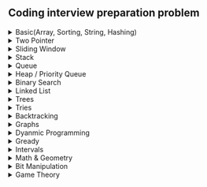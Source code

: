 ## Coding interview preparation problem

<details>
<summary>Basic(Array, Sorting, String, Hashing)</summary>

Serial | Problem No .     | Problem And solution | Category | Platform
---    | ---------        |  ------- | ---- | --- |
1 | 916  | Problem: [Word Subsets](https://leetcode.com/problems/word-subsets/) <br/>Solution: [Solution Link](../../Online-judge/leetcode/word-subsets.cpp)   | String, HashMap  | Leetcode 
2 | 30           | Problem: [Substring with Concatenation of All Words](https://leetcode.com/problems/substring-with-concatenation-of-all-words/) <br/>Solution: [Solution Link](../../Online-judge/leetcode/substring-with-concatenation-of-all-words.cpp)        | Array, Hash table , String| Leetcode
3 | 387           | Problem: [First Unique Character in a String](https://leetcode.com/problems/first-unique-character-in-a-string/) <br/>Solution: [Solution Link](../../Online-judge/leetcode/first-unique-character-in-a-string.cpp)                          | Array, HashMap| Leetcode
4 | 3           | Problem: [Longest Substring Without Repeating Characters](https://leetcode.com/problems/longest-substring-without-repeating-characters/) <br/>Solution: [Solution Link](../../Online-judge/leetcode/longest-substring-without-repeating-characters.cpp)  | Hash Map| Leetcode
5 | 2268           | Problem: [Minimum Number of Keypresses](https://leetcode.com/problems/minimum-number-of-keypresses/) <br/>Solution: [Solution Link](../../Online-judge/leetcode/minimum-number-of-keypresses.cpp)                                                                                                                 | HashMap, String | Leetcode
6 | 1525           | Problem: [Number of Good Ways to Split a String](https://leetcode.com/problems/number-of-good-ways-to-split-a-string/) <br/>Solution: [Solution Link](../../Online-judge/leetcode/number-of-good-ways-to-split-a-string.cpp)                       | String, DP, BitManipulation | Leetcode
7 | 2131           | Problem: [Longest Palindrome by Concatenating Two Letter Words](https://leetcode.com/problems/longest-palindrome-by-concatenating-two-letter-words/) <br/>Solution: [Solution Link](../../Online-judge/leetcode/longest-palindrome-by-concatenating-two-letter-words.cpp)                                                                                                                 | String, Hash map, Counting | Leetcode
8 | 1706           | Problem: [Where Will the Ball Fall](https://leetcode.com/problems/where-will-the-ball-fall/) <br/>Solution: [Solution Link](../../Online-judge/leetcode/where-will-the-ball-fall.cpp)                                                                                                                 | DP, DFS, Array, Matrix | Leetcode
9 | 345           | Problem: [Reverse Vowels of a String](https://leetcode.com/problems/reverse-vowels-of-a-string/description/) <br/>Solution: [Solution Link](../../Online-judge/leetcode/reverse-vowels-of-a-string.cpp)                                                                                                                 | String | Leetcode
10 | 344           | Problem: [Reverse String](https://leetcode.com/problems/reverse-string/description/) <br/>Solution: [Solution Link](../../Online-judge/leetcode/reverse-string.cpp)                                                                                                                 | String | Leetcode
11 | 1165           | Problem: [Single-Row Keyboard](https://leetcode.com/problems/single-row-keyboard/description/) <br/>Solution: [Solution Link](../../Online-judge/leetcode/single-row-keyboard.cpp)                                                                                                                 | Hashmap, array, string | Leetcode
12 | 1704           | Problem: [Determine if String Halves Are Alike](https://leetcode.com/problems/determine-if-string-halves-are-alike/description/) <br/>Solution: [Solution Link](../../Online-judge/leetcode/determine-if-string-halves-are-alike.cpp)                                                   | Array, String | Leetcode
13 | 1657           | Problem: [Determine if Two Strings Are Close](https://leetcode.com/problems/determine-if-two-strings-are-close/description/) <br/>Solution: [Solution Link](../../Online-judge/leetcode/determine-if-two-strings-are-close.cpp)                                          | Array, String, Hashmap | Leetcode
14 | 2256           | Problem: [Minimum Average Difference](https://leetcode.com/problems/minimum-average-difference/description/) <br/>Solution: [Solution Link](../../Online-judge/leetcode/minimum-average-difference.cpp)             | Array, surrfix, prefix array | Leetcode
15 | 873           | Problem: [Length of Longest Fibonacci Subsequence](https://leetcode.com/problems/length-of-longest-fibonacci-subsequence/description/) <br/>Solution: [Solution Link](../../Online-judge/leetcode/length-of-longest-fibonacci-subsequence.cpp)                               | Array, HashTable, DP | Leetcode
16 | 2279           | Problem: [Maximum Bags With Full Capacity of Rocks](https://leetcode.com/problems/maximum-bags-with-full-capacity-of-rocks/description/) <br/>Solution: [Solution Link](../../Online-judge/leetcode/maximum-bags-with-full-capacity-of-rocks.cpp)                   | Sort, Array | Leetcode  
17 | 290           | Problem: [Word Pattern](https://leetcode.com/problems/word-pattern/description/) <br/>Solution: [Solution Link](../../Online-judge/leetcode/word-pattern.py)                                                   | Hshmap | Leetcode  
18 | 520           | Problem: [Detect Capital](https://leetcode.com/problems/detect-capital/description/) <br/>Solution: [Solution Link](../../Online-judge/leetcode/detect-capital.cpp)                                               | string | Leetcode  
19 | 944           | Problem: [Delete Columns to Make Sorted](https://leetcode.com/problems/delete-columns-to-make-sorted/description/) <br/>Solution: [Solution Link](../../Online-judge/leetcode/delete-columns-to-make-sorted.cpp)                               | array, string | Leetcode
20 | 2244           | Problem: [Minimum Rounds to Complete All Tasks](https://leetcode.com/problems/minimum-rounds-to-complete-all-tasks/description/) <br/>Solution: [Solution Link](../../Online-judge/leetcode/minimum-rounds-to-complete-all-task.cpp)            | Hashmap | Leetcode 
21 | 1           | Problem: [Two Sum](https://leetcode.com/problems/two-sum/description/) <br/>Solution: [C++](../../Online-judge/leetcode/two-sum.cpp)                                                                                                                | Hash map |  Leetcode
22 | 67           | Problem: [Add Binary](https://leetcode.com/problems/add-binary/description/) <br/>Solution: [Python](../../Online-judge/leetcode/add-binary.py)                                                       | String, Binary to Decimal convert | Leetcode
23 | 43           | Problem: [Multiply Strings](https://leetcode.com/problems/multiply-strings/description/) <br/>Solution: [Python](../../Online-judge/leetcode/multiply-strings.py)                                                                                             | String, string to int convert | Leetcode
24 | 912           | Problem: [Sort an Array](https://leetcode.com/problems/sort-an-array/description/) <br/>Solution: [c++](../../Online-judge/leetcode/sort-an-array.cpp), [python](../../Online-judge/leetcode/sort-an-array.py)                                                                                                                  | Merge Sort | 
25 | 443           | Problem: [String Compression](https://leetcode.com/problems/string-compression/description/) <br/>Solution: [python](../../Online-judge/leetcode/string-compression.py)                                                                                                                  | Group by | Leetcode
26 | 28           | Problem: [Find the Index of the First Occurrence in a String](https://leetcode.com/problems/find-the-index-of-the-first-occurrence-in-a-string/description/) <br/>Solution: [c++](../../Online-judge/leetcode/find-the-index-of-the-first-occurrence-in-a-string.cpp), [python](../../Online-judge/leetcode/find-the-index-of-the-first-occurrence-in-a-string.py)                                                                                                                   | String | Leetcode 
27 | 2348           | Problem: [Number of Zero-Filled Subarrays](https://leetcode.com/problems/number-of-zero-filled-subarrays/description/) <br/>Solution: [c++](../../Online-judge/leetcode/number-of-zero-filled-subarrays.cpp)                                       | Array, Math | Leetcode 
28 | 605           | Problem: [Can Place Flowers](https://leetcode.com/problems/can-place-flowers/description/) <br/>Solution: [c++](../../Online-judge/leetcode/can-place-flowers.cpp)                                                                                                                  | Array | Leetcode
29 | 605           | Problem: [Successful Pairs of Spells and Potions](https://leetcode.com/problems/successful-pairs-of-spells-and-potions/description/) <br/>Solution: [c++](../../Online-judge/leetcode/successful-pairs-of-spells-and-potions.cpp), [python](../../Online-judge/leetcode/successful-pairs-of-spells-and-potions.py)                                                                                                                  | Array | Leetcode

</details>


</details>


<details>
<summary>Two Pointer</summary>

Serial | Problem No .     | Problem And solution | Category | Platform
---    | ---------        |  ------- | ---- | --- |
1 | 11           | Problem: [Container With Most Water](https://leetcode.com/problems/container-with-most-water/description/) <br/>Solution: [c++](../../Online-judge/leetcode/container-with-most-water.cpp)                                                                              | Two pointer | Leetcode 



</details>


<details>
<summary>Sliding Window</summary>

Serial | Problem No .     | Problem And solution | Category | Platform
---    | ---------        |  ------- | ---- | --- |
1 | 438           | Problem: [Find All Anagrams in a String](https://leetcode.com/problems/find-all-anagrams-in-a-string/description/) <br/>Solution: [C++](../../Online-judge/leetcode/find-all-anagrams-in-a-string.cpp)                                                     | string, Hashmap, Slidewindow | Leetcode
2 | 567           | Problem: [Permutation in String](https://leetcode.com/problems/permutation-in-string/description/) <br/>Solution: [C++](../../Online-judge/leetcode/permutation-in-string.cpp)                                                 | String, Hashmap, Slidewindow | Leetcode
3 | 904           | Problem: [Fruit Into Baskets](https://leetcode.com/problems/fruit-into-baskets/description/) <br/>Solution: [C++](../../Online-judge/leetcode/fruit-into-baskets.cpp), [Python](../../Online-judge/leetcode/fruit-into-baskets.py)                             | Slide Window, Hashmap | Leetcode



</details>


<details>
<summary>Stack</summary>

Serial | Problem No .     | Problem And solution | Category | Platform
---    | ---------        |  ------- | ---- | --- |
1| 155           | Problem: [Min Stack](https://leetcode.com/problems/min-stack/) <br/>Solution: [Solution Link](../../Online-judge/leetcode/min-stack.cpp)     | Stack, Design| Leetcode
2 | 1544           | Problem: [Make The String Great](https://leetcode.com/problems/make-the-string-great/description/) <br/>Solution: [Solution Link](../../Online-judge/leetcode/make-the-string-great.cpp)                                                                                                                 | String, Stack | Leetcode
3 | 1047           | Problem: [Remove All Adjacent Duplicates In String](https://leetcode.com/problems/remove-all-adjacent-duplicates-in-string/description/) <br/>Solution: [Solution Link](../../Online-judge/leetcode/remove-all-adjacent-duplicates-in-string.cpp)                                            | String, Stack | LeetCode
4 | 901           | Problem: [Online Stock Span](https://leetcode.com/problems/online-stock-span/description/) <br/>Solution: [Solution Link](../../Online-judge/leetcode/online-stock-span.cpp)                                                                                                                 | Stack | Leetcode
5 | 150           | Problem: [Evaluate Reverse Polish Notation](https://leetcode.com/problems/evaluate-reverse-polish-notation/description/) <br/>Solution: [Solution Link](../../Online-judge/leetcode/evaluate-reverse-polish-notation.cpp)                                  | Stack |          Leetcode
6 | 739           | Problem: [Daily Temperatures](https://leetcode.com/problems/daily-temperatures/description/) <br/>Solution: [Solution Link](../../Online-judge/leetcode/daily-temperatures.cpp)                                                                      | Stack | Leetcode     
7 | 2390           | Problem: [Removing Stars From a String](https://leetcode.com/problems/removing-stars-from-a-string/description/) <br/>Solution: [Solution Link](../../Online-judge/leetcode/removing-stars-from-a-string.cpp)                          | String, Stack |     Leetcode            

</details>


<details>
<summary>Queue</summary>

Serial | Problem No .     | Problem And solution | Category | Platform
---    | ---------        |  ------- | ---- | --- |
1 | 232           | Problem: [Implement Queue using Stacks](https://leetcode.com/problems/implement-queue-using-stacks/description/) <br/>Solution: [Solution Link](../../Online-judge/leetcode/implement-queue-using-stacks.cpp)                             | Queue, Stack | Leetcode           


</details>


<details>
<summary>Heap / Priority Queue</summary>

Serial | Problem No .     | Problem And solution | Category | Platform
---    | ---------        |  ------- | ---- | --- |
1 | 451           | Problem: [Sort Characters By Frequency](https://leetcode.com/problems/sort-characters-by-frequency/description/) <br/>Solution: [Solution Link](../../Online-judge/leetcode/sort-characters-by-frequency.cpp)              | Array, String, Hashmap, Priority queue, Bucket sort | Leetcode
2 | 451           | Problem: [Sort Characters By Frequency](https://leetcode.com/problems/sort-characters-by-frequency/description/) <br/>Solution: [Solution Link](../../Online-judge/leetcode/sort-characters-by-frequency.cpp)               | Array, String, Hashmap, Priority queue, Bucket sort | Leetcode
3 | 1167           | Problem: [Minimum Cost to Connect Sticks](https://leetcode.com/problems/minimum-cost-to-connect-sticks/description/) <br/>Solution: [Solution Link](../../Online-judge/leetcode/minimum-cost-to-connect-sticks.cpp)                                        | Heap, Priority Queue | Leetcode
4 | 1962           | Problem: [Remove Stones to Minimize the Total](https://leetcode.com/problems/remove-stones-to-minimize-the-total/description/) <br/>Solution: [Solution Link](../../Online-judge/leetcode/remove-stones-to-minimize-the-total.cpp)                             | Max heap, Array | Leetcode
5 | 1834           | Problem: [Single-Threaded CPU](https://leetcode.com/problems/single-threaded-cpu/description/) <br/>Solution: [Solution Link](../../Online-judge/leetcode/single-threaded-cpu.cpp)                                 | Min heap, Array, Sorting, SJF, os task scheduling |    Leetcode
6 | 703           | Problem: [Kth Largest Element in a Stream](https://leetcode.com/problems/kth-largest-element-in-a-stream/description/) <br/>Solution: [c++](../../Online-judge/leetcode/kth-largest-element-in-a-stream.cpp)               | Max Heap, Data Stream | 


</details>


<details>
<summary>Binary Search</summary>

Serial | Problem No .     | Problem And solution | Category | Platform
---    | ---------        |  ------- | ---- | --- |
1| 2389           | Problem: [Longest Subsequence With Limited Sum](https://leetcode.com/problems/longest-subsequence-with-limited-sum/description/) <br/>Solution: [Solution Link](../../Online-judge/leetcode/longest-subsequence-with-limited-sum.cpp)                      | Prefix, Binary search, Sort| Leetcode
2 | 167           | Problem: [Two Sum II - Input Array Is Sorted](https://leetcode.com/problems/two-sum-ii-input-array-is-sorted/description/) <br/>Solution: [C++](../../Online-judge/leetcode/two-sum-ii-input-array-is-sorted.cpp)          | Binary search, array, two pointer |  Leetcode
3 | 15           | Problem: [3Sum](https://leetcode.com/problems/3sum/description/) <br/>Solution: [C++](../../Online-judge/leetcode/3sum.cpp)   | Binary search, array, two pointer |  Leetcode
4 | 35           | Problem: [Search Insert Position](https://leetcode.com/problems/search-insert-position/description/) <br/>Solution: [c++](search-insert-position.cpp), [Python](../../Online-judge/leetcode/search-insert-position.py)                                                         | Binary search | Leetcode 
5 | 704           | Problem: [Binary Search](https://leetcode.com/problems/binary-search/description/) <br/>Solution: [c++](../../Online-judge/leetcode/binary-search.cpp)                                                                                                               | binary search | Leetcode
6 | 74           | Problem: [Search a 2D Matrix](https://leetcode.com/problems/search-a-2d-matrix/description/) <br/>Solution: [c++](../../Online-judge/leetcode/search-a-2d-matrix.cpp)                                                                                                               | 2D binary search | Leetcode
7 | 153           | Problem: [Find Minimum in Rotated Sorted Array](https://leetcode.com/problems/find-minimum-in-rotated-sorted-array/description/) <br/>Solution: [c++](../../Online-judge/leetcode/find-minimum-in-rotated-sorted-array.cpp)                                     | binary search | Leetcode

8 | 1539           | Problem: [Kth Missing Positive Number](https://leetcode.com/problems/kth-missing-positive-number/description/) <br/>Solution: [c++](../../Online-judge/leetcode/kth-missing-positive-number.cpp)                                                                      | Binary search | Leetcode 

</details>


<details>
<summary>Linked List</summary>

Serial | Problem No .     | Problem And solution | Category | Platform
---    | ---------        |  ------- | ---- | --- |
1 | 21           | Problem: [Merge Two Sorted Lists](https://leetcode.com/problems/merge-two-sorted-lists/) <br/>Solution: [Solution Link](../../Online-judge/leetcode/merge-two-sorted-lists.cpp)        | Linked List, Recursion| Leetcode
2 | 141           | Problem: [Linked List Cycle](https://leetcode.com/problems/linked-list-cycle/) <br/>Solution: [Solution Link](../../Online-judge/leetcode/linked-list-cycle.cpp)                                                                                                                 | Linked List| Leetcode
3 | 206           | Problem: [Reverse Linked List](https://leetcode.com/problems/reverse-linked-list/) <br/>Solution: [Solution Link](../../Online-judge/leetcode/reverse-linked-list.cpp)                                                                                                                 | Linked List| Leetcode
4 | 237           | Problem: [Delete Node in a Linked List](https://leetcode.com/problems/delete-node-in-a-linked-list/) <br/>Solution: [Solution Link](../../Online-judge/leetcode/delete-node-in-a-linked-list.cpp)             | Linked List| Leetcode
5 | 160           | Problem: [Intersection of Two Linked Lists](https://leetcode.com/problems/intersection-of-two-linked-lists/) <br/>Solution: [Solution Link](intersection-of-two-linked-lists.cpp)                     | Linked List| Leetcode
6 | 146           | Problem: [LRU Cache](https://leetcode.com/problems/lru-cache/description/) <br/>Solution: [Solution Link](../../Online-judge/leetcode/lru-cache.cpp)                                                                                                                 | LRU, Double Linked List | Leetcode
7 | 899           | Problem: [Orderly Queue](https://leetcode.com/problems/orderly-queue/description/) <br/>Solution: [Solution Link](../../Online-judge/leetcode/orderly-queue.cpp)                                                                                                                 | Bubble sort, String, Math | Leetcode
8 | 1323           | Problem: [Maximum 69 Number](https://leetcode.com/problems/maximum-69-number/description/) <br/>Solution: [Solution Link](maximum-69-number.cpp)                                                                                                                 | String | Leetcode
9 | 876           | Problem: [Middle of the Linked List](https://leetcode.com/problems/middle-of-the-linked-list/description/) <br/>Solution: [Solution Link](../../Online-judge/leetcode/middle-of-the-linked-list.cpp)                                                                                                                 | Linked List | Leetcode
10 | 328           | Problem: [Odd Even Linked List](https://leetcode.com/problems/odd-even-linked-list/description/) <br/>Solution: [Solution Link](../../Online-judge/leetcode/odd-even-linked-list.cpp)                                                                                                                 | Linked List | Leetcode
11 | 234           | Problem: [Palindrome Linked List](https://leetcode.com/problems/palindrome-linked-list/description/) <br/>Solution: [C++](../../Online-judge/leetcode/palindrome-linked-list.cpp)                                                                                                                | LinkedList | Leetcode
12 | 19           | Problem: [Remove Nth Node From End of List](https://leetcode.com/problems/remove-nth-node-from-end-of-list/description/) <br/>Solution: [c++](../../Online-judge/leetcode/remove-nth-node-from-end-of-list.cpp), [Python](../../Online-judge/leetcode/remove-nth-node-from-end-of-list.py)                                                                                                                 | Linked List | Leetcode
13 | 382           | Problem: [Linked List Random Node](https://leetcode.com/problems/linked-list-random-node/description/) <br/>Solution: [c++](../../Online-judge/leetcode/linked-list-random-node.cpp), [python](../../Online-judge/leetcode/linked-list-random-node.py)                                      | Linked List, Array | Leetcode 
14 | 23           | Problem: [Merge k Sorted Lists](https://leetcode.com/problems/merge-k-sorted-lists/description/) <br/>Solution: [c++](../../Online-judge/leetcode/merge-k-sorted-lists.cpp)                                                                                                                  | Linked List | Leetcode


</details>


<details>
<summary>Trees</summary>

Serial | Problem No .     | Problem And solution | Category | Platform
---    | ---------        |  ------- | ---- | --- |
1 | 307           | Problem: [Range Sum Query](https://leetcode.com/problems/range-sum-query-mutable/) <br/>Solution: [Solution Link](../../Online-judge/leetcode/range-sum-query-mutable.cpp)                                                                                                                 | Segment tree                    | Leetcode 
2 | 303           | Problem: [Range Sum Query - Immutable](https://leetcode.com/problems/range-sum-query-immutable/) <br/>Solution: [Solution Link](../../Online-judge/leetcode/range-sum-query-immutable.cpp)                                                                                                                 | Segment tree                        | Leetcode 
3 | 101           | Problem: [Symmetric Tree](https://leetcode.com/problems/symmetric-tree/) <br/>Solution: [Solution Link](../../Online-judge/leetcode/symmetric-tree.cpp)          | Tree    | Leetcode 
4 | 270           | Problem: [Closest Binary Search Tree Value](https://leetcode.com/problems/closest-binary-search-tree-value/) <br/>Solution: [Solution Link](../../Online-judge/leetcode/closest-binary-search-tree-value.cpp)    | Tree, Binary search tree  | Leetcode
5 | 111           | Problem: [Minimum Depth of Binary Tree](https://leetcode.com/problems/minimum-depth-of-binary-tree/) <br/>Solution: [Solution Link](../../Online-judge/leetcode/minimum-depth-of-binary-tree.cpp)                          | Tree, DFS, BFS, Binary tree| Leetcode
6 | 100           | Problem: [Same Tree](https://leetcode.com/problems/same-tree/) <br/>Solution: [Solution Link](../../Online-judge/leetcode/same-tree.cpp)          | Tree, DFS, BFS, Binary tree | Leetcode
7 | 98           | Problem: [validate-binary-search-tree](https://leetcode.com/problems/validate-binary-search-tree/) <br/>Solution: [Solution Link](../../Online-judge/leetcode/validate-binary-search-tree.cpp)                                                                                                                 | Tree, Binary tree, DFS, BFS | Leetcode
8 | 938           | Problem: [Range Sum of BST](https://leetcode.com/problems/range-sum-of-bst/description/) <br/>Solution: [Solution Link](../../Online-judge/leetcode/range-sum-of-bst.cpp)                                                                                                                 | BST, Stack | Leetcode
9 | 872           | Problem: [Leaf-Similar Trees](https://leetcode.com/problems/leaf-similar-trees/description/) <br/>Solution: [Solution Link](../../Online-judge/leetcode/leaf-similar-trees.cpp)                                                                                                                 | BST, DFS, Tree | Leetcode
10 | 107           | Problem: [Binary Tree Level Order Traversal II](https://leetcode.com/problems/binary-tree-level-order-traversal-ii/description/) <br/>Solution: [Solution Link](../../Online-judge/leetcode/binary-tree-level-order-traversal-ii.cpp)                                           | BST, Tree | Leetcode
11 | 1339           | Problem: [Maximum Product of Splitted Binary Tree](https://leetcode.com/problems/maximum-product-of-splitted-binary-tree/description/) <br/>Solution: [Solution Link](../../Online-judge/leetcode/maximum-product-of-splitted-binary-tree.cpp)                  | BST, Tree | Leetcode
12 | 124           | Problem: [Binary Tree Maximum Path Sum](https://leetcode.com/problems/binary-tree-maximum-path-sum/description/) <br/>Solution: [Solution Link](../../Online-judge/leetcode/binary-tree-maximum-path-sum.cpp)                                | BST, Tree | Leetcode
13 | 144           | Problem: [Binary Tree Preorder Traversal](https://leetcode.com/problems/binary-tree-preorder-traversal/) <br/>Solution: [Solution Link](../../Online-judge/leetcode/binary-tree-preorder-traversal.cpp)                           | Tree, Stack, DFS, Binary tree | Leetcode
14 | 1519           | Problem: [Number of Nodes in the Sub-Tree With the Same Label](https://leetcode.com/problems/number-of-nodes-in-the-sub-tree-with-the-same-label/description/) <br/>Solution: [Solution Link](../../Online-judge/leetcode/number-of-nodes-in-the-sub-tree-with-the-same-label.cpp)                                                                                                                 | Tree, DFS |  Leetcode
15 | 104           | Problem: [Maximum Depth of Binary Tree](https://leetcode.com/problems/maximum-depth-of-binary-tree/description/) <br/>Solution: [c++](../../Online-judge/leetcode/maximum-depth-of-binary-tree.cpp)                                                                                       | Binary tree | Leetcode
16 | 783           | Problem: [Minimum Distance Between BST Nodes](https://leetcode.com/problems/minimum-distance-between-bst-nodes/description/) <br/>Solution: [c++](../../Online-judge/leetcode/minimum-distance-between-bst-nodes.cpp), [Python](../../Online-judge/leetcode/minimum-distance-between-bst-nodes.py)                                                                                                               | Binary tree | Leetcode 
17 | 226           | Problem: [Invert Binary Tree](https://leetcode.com/problems/invert-binary-tree/description/) <br/>Solution: [c++](../../Online-judge/leetcode/invert-binary-tree.cpp), [Python](../../Online-judge/leetcode/invert-binary-tree.py)                                 | Tree | Leetcode
18 | 109           | Problem: [Convert Sorted List to Binary Search Tree](https://leetcode.com/problems/convert-sorted-list-to-binary-search-tree/description/) <br/>Solution: [c++](../../Online-judge/leetcode/convert-sorted-list-to-binary-search-tree.cpp), [python](convert-sorted-list-to-binary-search-tree.py)                                                                                                                   | LinkedList, TreeNode |  Leetcode
19 | 129           | Problem: [Sum Root to Leaf Numbers](https://leetcode.com/problems/sum-root-to-leaf-numbers/description/) <br/>Solution: [c++](../../Online-judge/leetcode/sum-root-to-leaf-numbers.cpp)                                                                                                                  | BST | Leetcode
20 | 958           | Problem: [Check Completeness of a Binary Tree](https://leetcode.com/problems/check-completeness-of-a-binary-tree/description/) <br/>Solution: [c++](../../Online-judge/leetcode/check-completeness-of-a-binary-tree.cpp)                                                       | BST | Leetcode
21 | 106           | Problem: [Construct Binary Tree from Inorder and Postorder Traversal](https://leetcode.com/problems/construct-binary-tree-from-inorder-and-postorder-traversal/description/) <br/>Solution: [c++](../../Online-judge/leetcode/construct-binary-tree-from-inorder-and-postorder-traversal.cpp)                                                                                                      | BST | Leetcode 


</details>


<details>
<summary>Tries</summary>

Serial | Problem No .     | Problem And solution | Category | Platform
---    | ---------        |  ------- | ---- |  --- |
1 | 208           | Problem: [Implement Trie (Prefix Tree)](https://leetcode.com/problems/implement-trie-prefix-tree/) <br/>Solution: [Solution Link](../../Online-judge/leetcode/implement-trie-prefix-tree.cpp)                                                               | Hash table, Trie, String, Design | Leetcode

</details>


<details>
<summary>Backtracking</summary>

Serial | Problem No .     | Problem And solution | Category | Platform
---    | ---------        |  ------- | ---- | --- |
1 | 212           | Problem: [Word Search II](https://leetcode.com/problems/word-search-ii/) <br/>Solution: [Solution Link](../../Online-judge/leetcode/word-search-ii.cpp)                                                                                                                 | Array, Backtracking, Matrix, DFS, Trie, Design | Leetcode
2 | 78           | Problem: [Subsets](https://leetcode.com/problems/subsets/) <br/>Solution: [Solution Link](../../Online-judge/leetcode/subsets.cpp)                                                                                                                 | Array, Backtracking| Leetcode
3 | 980           | Problem: [Unique Paths III](https://leetcode.com/problems/unique-paths-iii/) <br/>Solution: [Solution Link](../../Online-judge/leetcode/unique-paths-iii.cpp)                                                                                                                 | Backtracking, DFS| Leetcode
4 | 39           | Problem: [Combination Sum](https://leetcode.com/problems/combination-sum/) <br/>Solution: [Solution Link](../../Online-judge/leetcode/combination-sum.cpp)                                                                                                                 | Backtracking, Array | Leetcode
5 | 491           | Problem: [Non-decreasing Subsequences](https://leetcode.com/problems/non-decreasing-subsequences/description/) <br/>Solution: [C++](../../Online-judge/leetcode/non-decreasing-subsequences.cpp)                                                                                                                | Backtraking | Leetcode 

</details>


<details>
<summary>Graphs</summary>

Serial | Problem No .     | Problem And solution | Category | Platform
---    | ---------        |  ------- | ---- | --- |
1 | 1791           | Problem: [Find Center of Star Graph](https://leetcode.com/problems/find-center-of-star-graph/) <br/>Solution: [Solution Link](../../Online-judge/leetcode/find-center-of-star-graph.cpp)                                                                                                                 | Graph                                      |  
2 | 1971           | Problem: [Find if Path Exists in Graph](https://leetcode.com/problems/find-if-path-exists-in-graph/) <br/>Solution: [Solution Link](../../Online-judge/leetcode/find-if-path-exists-in-graph.cpp)                                                                                                                 | Graph,BFS,DFS,UNION                                      | 
3 | 1334           | Problem: [Find the City With the Smallest Number of Neighbors at a Threshold Distance](https://leetcode.com/problems/find-the-city-with-the-smallest-number-of-neighbors-at-a-threshold-distance/) <br/>Solution: [Solution Link](../../Online-judge/leetcode/find-the-city-with-the-smallest-number-of-neighbors-at-a-threshold-distance.cpp)                                                                                                                 | Graph, Shortest Path , Djikstra| Leetcode
4 | 261           | Problem: [Graph Valid Tree](https://leetcode.com/problems/graph-valid-tree/) <br/>Solution: [Solution Link](../../Online-judge/leetcode/graph-valid-tree.cpp)                                                                                                                 | DFS, BFS, Tree | Leetcode
5 | 323           | Problem: [Number of Connected Components in an Undirected Graph](https://leetcode.com/problems/number-of-connected-components-in-an-undirected-graph/) <br/>Solution: [Solution Link](../../Online-judge/leetcode/number-of-connected-components-in-an-undirected-graph.cpp)         | DFS, BFS| Leetcode
6 | 207           | Problem: [Course Schedule](https://leetcode.com/problems/course-schedule/) <br/>Solution: [Solution Link](../../Online-judge/leetcode/course-schedule.cpp) | DFS, BFS, Tree, Topological sort | Leetcode
7 | 210           | Problem: [Course Schedule II](https://leetcode.com/problems/course-schedule-ii/) <br/>Solution: [Solution Link](../../Online-judge/leetcode/course-schedule-ii.cpp)                                                                                                                 | DFS, BFS, Tree, Topological sort | Leetcode
8 | 433           | Problem: [Minimum Genetic Mutation](https://leetcode.com/problems/minimum-genetic-mutation/) <br/>Solution: [Solution Link](../../Online-judge/leetcode/minimum-genetic-mutation.cpp)                                                                                                                 | BFS, string | Leetcode
9 | 127           | Problem: [Word Ladder](https://leetcode.com/problems/word-ladder/) <br/>Solution: [Solution Link](../../Online-judge/leetcode/word-ladder.cpp)                                                                                                                 | BFS, string, Hash table | Leetcode
10 | 200           | Problem: [Number of Islands](https://leetcode.com/problems/number-of-islands/description/) <br/>Solution: [Solution Link](../../Online-judge/leetcode/number-of-islands.cpp)                                                                                                                 | BFS, DFS, Union | Leetcode
11 | 841           | Problem: [Keys and Rooms](https://leetcode.com/problems/keys-and-rooms/description/) <br/>Solution: [Solution Link](../../Online-judge/leetcode/keys-and-rooms.cpp) | BFS, QUEUE, STACK | Leetcode   
12 | 886           | Problem: [Possible Bipartition](https://leetcode.com/problems/possible-bipartition/description/) <br/>Solution: [Solution Link](../../Online-judge/leetcode/possible-bipartition.cpp)                                                            | BFS, Biparate Graph, Disjoint Set | Leetcode
13 | 834           | Problem: [Sum of Distances in Tree](https://leetcode.com/problems/sum-of-distances-in-tree/description/) <br/>Solution: [Solution Link](../../Online-judge/leetcode/sum-of-distances-in-tree.cpp)                    | BFS, Graph, Tree |  Leetcode
14 | 797           | Problem: [All Paths From Source to](https://leetcode.com/problems/all-paths-from-source-to-target/description/) <br/>Solution: [Solution Link](../../Online-judge/leetcode/all-paths-from-source-to-target.cpp)                                    | DFS, BFS, Graph | Leetcode 
15 | 269           | Problem: [Alien Dictionary](https://leetcode.com/problems/alien-dictionary/description/) <br/>Solution: [Solution Link](../../Online-judge/leetcode/alien-dictionary.cpp)                              | Array, String, BFS, DFS, Topological Sort | Leetcode
16 | 2246           | Problem: [Longest Path With Different Adjacent Characters](https://leetcode.com/problems/longest-path-with-different-adjacent-characters/description/) <br/>Solution: [Solution Link](../../Online-judge/leetcode/longest-path-with-different-adjacent-characters.cpp)           | Tree, DFS | Leetcode
17 | 1061           | Problem: [Lexicographically Smallest Equivalent String](https://leetcode.com/problems/lexicographically-smallest-equivalent-string/description/) <br/>Solution: [C++](../../Online-judge/leetcode/lexicographically-smallest-equivalent-string.cpp), [Python](../../Online-judge/leetcode/lexicographically-smallest-equivalent-string.py)              | Union | Leetcode 
18 | 997           | Problem: [Find the Town Judge](https://leetcode.com/problems/find-the-town-judge/description/) <br/>Solution: [C++](../../Online-judge/leetcode/find-the-town-judge.cpp)                                   | Array, Hashtable, Graph | Leetcode 
19 | 2359           | Problem: [Find Closest Node to Given Two Nodes](https://leetcode.com/problems/find-closest-node-to-given-two-nodes/description/) <br/>Solution: [C++](find-closest-node-to-given-two-nodes.cpp)                        | bfs, dfs | Leetcode 
20 | 1162           | Problem: [As Far from Land as Possible](https://leetcode.com/problems/as-far-from-land-as-possible/description/) <br/>Solution: [C++](../../Online-judge/leetcode/as-far-from-land-as-possible.cpp)                                                                                            | BFS, DP | Leetcode
21 | 1129           | Problem: [Shortest Path with Alternating](https://leetcode.com/problems/shortest-path-with-alternating-colors/) <br/>Solution: [C++](../../Online-judge/leetcode/shortest-path-with-alternating-colors.cpp)                                | BFS | Leetcode
22 | 2477           | Problem: [Minimum Fuel Cost to Report to the Capital](https://leetcode.com/problems/minimum-fuel-cost-to-report-to-the-capital/description/) <br/>Solution: [C++](../../Online-judge/leetcode/minimum-fuel-cost-to-report-to-the-capital.cpp), [Python](../../Online-judge/leetcode/minimum-fuel-cost-to-report-to-the-capital.py)                                                                                       | BFS, DFS, Graph, Tree, SubTree, Representaive |   Leetcode
23 | 2492           | Problem: [Minimum Score of a Path Between Two Cities](https://leetcode.com/problems/minimum-score-of-a-path-between-two-cities/description/) <br/>Solution: [c++](../../Online-judge/leetcode/minimum-score-of-a-path-between-two-cities.cpp)                         | BFS, DFS | Leetcode 
24 | 1319           | Problem: [Number of Operations to Make Network Connected](https://leetcode.com/problems/number-of-operations-to-make-network-connected/description/) <br/>Solution: [c++](../../Online-judge/leetcode/number-of-operations-to-make-network-connected.cpp) , [python](../../Online-judge/leetcode/number-of-operations-to-make-network-connected.py)                                                                                                                  | BFS, DFS , Union | Leetcode
25 | 743           | Problem: [Network Delay Time](https://leetcode.com/problems/network-delay-time/description/) <br/>Solution: [c++](../../Online-judge/leetcode/network-delay-time.cpp) , [python](../../Online-judge/leetcode/network-delay-time.py)                                                                                                                  | BFS, DFS , Dijkstra, Priority queue, Heap | Leetcode
26 | 743           | Problem: [Cheapest Flights Within K Stops](https://leetcode.com/problems/cheapest-flights-within-k-stops/description/) <br/>Solution: [c++](../../Online-judge/leetcode/cheapest-flights-within-k-stops.cpp) , [python](../../Online-judge/leetcode/cheapest-flights-within-k-stops.py)                                                                                                                  | BFS, DFS , Dijkstra, Priority queue, Heap, Bellman ford | Leetcode

</details>


<details>
<summary>Dyanmic Programming</summary>

Serial | Problem No .     | Problem And solution | Category  | Platform
---    | ---------        |  ------- | ---- | --- |
1 | 62           | Problem: [Unique Paths](https://leetcode.com/problems/unique-paths/) <br/>Solution: [Solution Link](../../Online-judge/leetcode/unique-paths.cpp)                                                                                                                 | DP                                     |  Leetcode
2 | 63       | Problem: [Unique Paths II](https://leetcode.com/problems/unique-paths-ii/) <br/>Solution: [Solution Link](../../Online-judge/leetcode/unique-paths-ii.cpp)  | DP             | Leetcode
3 | 729           | Problem: [My Calendar I](https://leetcode.com/problems/my-calendar-i/) <br/>Solution: [Solution Link](../../Online-judge/leetcode/my-calendar-i.cpp)                                                                                                                 | DP                               | Leetcode 
4 | 1220          | Problem: [Count Vowels Permutation](https://leetcode.com/problems/count-vowels-permutation/) <br/>Solution: [Solution Link](../../Online-judge/leetcode/count-vowels-permutation.cpp)    |                 DP                | Leetcode
5 | 300           | Problem: [Longest Increasing Subsequence](https://leetcode.com/problems/longest-increasing-subsequence/) <br/>Solution: [Solution Link](../../Online-judge/leetcode/longest-increasing-subsequence.cpp)                                                                                                                 | DP | Leetcode
6 | 823           | Problem: [Binary Trees With Factors](https://leetcode.com/problems/binary-trees-with-factors/) <br/>Solution: [Solution Link](../../Online-judge/leetcode/binary-trees-with-factors.cpp)                                                                                                                 | DP , Array, Hash table | Leetcode
7 | 70           | Problem: [Climbing Stairs](https://leetcode.com/problems/climbing-stairs/) <br/>Solution: [Solution Link](../../Online-judge/leetcode/climbing-stairs.cpp)                                                                                                                 | Math, DP, Memoization | Leetcode
8 | 494           | Problem: [Target Sum](https://leetcode.com/problems/target-sum/) <br/>Solution: [Solution Link](../../Online-judge/leetcode/target-sum.cpp)                                                                                                                 | Math, DP, Memoization | Leetcode
9 | 121           | Problem: [Best Time to Buy and Sell Stock](https://leetcode.com/problems/best-time-to-buy-and-sell-stock/) <br/>Solution: [Solution Link](../../Online-judge/leetcode/best-time-to-buy-and-sell-stock.cpp)                                                     | DP, Kadane's, Array | Leetcode
10 | 279           | Problem: [Perfect Squares](https://leetcode.com/problems/perfect-squares/description/) <br/>Solution: [Solution Link](../../Online-judge/leetcode/perfect-squares.cpp)                                                                                                                 | DP | Leetcode
11 | 322           | Problem: [Coin Change](https://leetcode.com/problems/coin-change/description/) <br/>Solution: [Solution Link](../../Online-judge/leetcode/coin-change.cpp)                                                                                                                 | DP, array | Leetcode
12 | 931           | Problem: [Minimum Falling Path Sum](https://leetcode.com/problems/minimum-falling-path-sum/description/) <br/>Solution: [Solution Link](../../Online-judge/leetcode/minimum-falling-path-sum.cpp)       | DP | Leetcode
13 | 198           | Problem: [House Robber](https://leetcode.com/problems/house-robber/description/) <br/>Solution: [Solution Link](../../Online-judge/leetcode/house-robber.cpp)    | DP | Leetcode
14 | 213           | Problem: [House Robber II](https://leetcode.com/problems/house-robber-ii/description/) <br/>Solution: [Solution Link](../../Online-judge/leetcode/house-robber-ii.cpp)       | DP | Leetcode
15 | 790           | Problem: [Domino and Tromino Tiling](https://leetcode.com/problems/domino-and-tromino-tiling/description/) <br/>Solution: [Solution Link](../../Online-judge/leetcode/domino-and-tromino-tiling.cpp)                                             | DP | Leetcode  
16 | 1143           | Problem: [Longest Common Subsequence](https://leetcode.com/problems/longest-common-subsequence/description/) <br/>Solution: [Solution Link](../../Online-judge/leetcode/longest-common-subsequence.cpp)                  | DP | Leetcode  
17 | 91           | Problem: [Decode Ways](https://leetcode.com/problems/decode-ways/description/) <br/>Solution: [Solution Link](../../Online-judge/leetcode/decode-ways.cpp)                                                 | DP | Leetcode
18 | 55           | Problem: [Jump Game](https://leetcode.com/problems/jump-game/description/) <br/>Solution: [Solution Link](../../Online-judge/leetcode/jump-game.cpp)                                                | DP | Leetcode   
19 | 96           | Problem: [Unique Binary Search Trees](https://leetcode.com/problems/unique-binary-search-trees/description/) <br/>Solution: [C++](../../Online-judge/leetcode/unique-binary-search-trees.cpp)                                                                                                                | DP, Number theory | Leetcode  
20 | 926           | Problem: [Flip String to Monotone Increasing](https://leetcode.com/problems/flip-string-to-monotone-increasing/description/) <br/>Solution: [C++](../../Online-judge/leetcode/flip-string-to-monotone-increasing.cpp)                   | DP, String |  Leetcode
21 | 918           | Problem: [Maximum Sum Circular Subarray](https://leetcode.com/problems/maximum-sum-circular-subarray/description/) <br/>Solution: [C++](../../Online-judge/leetcode/maximum-sum-circular-subarray.cpp)                  | DP, array | Leetcode
22 | 1137           | Problem: [N-th Tribonacci Number](https://leetcode.com/problems/n-th-tribonacci-number/description/) <br/>Solution: [C++](../../Online-judge/leetcode/n-th-tribonacci-number.cpp)                                                                                                                | DP | Leetcode
23 | 1626           | Problem: [Best Team With No Conflicts](https://leetcode.com/problems/best-team-with-no-conflicts/description/) <br/>Solution: [C++](../../Online-judge/leetcode/best-team-with-no-conflicts.cpp)                                                                                                                | DP | Leetcode

</details>


<details>
<summary>Gready</summary>

Serial | Problem No .     | Problem And solution | Category | Platform
---    | ---------        |  ------- | ---- | --- |
1 | 1833           | Problem: [Maximum Ice Cream Bars](https://leetcode.com/problems/maximum-ice-cream-bars/description/) <br/>Solution: [Solution Link](../../Online-judge/leetcode/maximum-ice-cream-bars.cpp)                                        | Greedy, Sorting, array | Leetcode 
2 | 452           | Problem: [Minimum Number of Arrows to Burst Balloons](https://leetcode.com/problems/minimum-number-of-arrows-to-burst-balloons/description/) <br/>Solution: [Solution Link](../../Online-judge/leetcode/minimum-number-of-arrows-to-burst-balloons.cpp)                         | Greedy, Sorting, Array | Leetcode  
3 | 134           | Problem: [Gas Station](https://leetcode.com/problems/gas-station/description/) <br/>Solution: [Solution Link](../../Online-judge/leetcode/gas-station.cpp)                                                           | Array, greedy | Leetcode
4 | 646           | Problem: [Maximum Length of Pair Chain](https://leetcode.com/problems/maximum-length-of-pair-chain/description/) <br/>Solution: [C++](../../Online-judge/leetcode/maximum-length-of-pair-chain.cpp)                                                                                                                |Array, Sort, Greedy |  Leetcode
5 | 280           | Problem: [Wiggle Sort](https://leetcode.com/problems/wiggle-sort/description/) <br/>Solution: [C++](../../Online-judge/leetcode/wiggle-sort.cpp)                                                                                                                | Array, Greedy |


</details>


<details>
<summary>Intervals</summary>

Serial | Problem No .     | Problem And solution | Category | Platform
---    | ---------        |  ------- | ---- | --- |
1 | 56           | Problem: [Merge Intervals](https://leetcode.com/problems/merge-intervals/description/) <br/>Solution: [Solution Link](../../Online-judge/leetcode/merge-intervals.cpp)                                                                                                                 | Sort, Array | Leetcode
2 | 57           | Problem: [Insert Interval](https://leetcode.com/problems/insert-interval/description/) <br/>Solution: [Solution Link](../../Online-judge/leetcode/insert-interval.cpp)                                                                                                                 | Sort, Array | Leetcode
3 | 252           | Problem: [Meeting Rooms](https://leetcode.com/problems/meeting-rooms/description/) <br/>Solution: [Solution Link](../../Online-judge/leetcode/meeting-rooms.cpp)                                                         | Min Heap, Sort | Leetcode 
4 | 253           | Problem: [Meeting Rooms II](https://leetcode.com/problems/meeting-rooms-ii/description/) <br/>Solution: [Solution Link](../../Online-judge/leetcode/meeting-rooms-ii.cpp)                                             | Min Heap, Sort | Leetcode  

</details>


<details>
<summary>Math & Geometry</summary>

Serial | Problem No .     | Problem And solution | Category | Platform
---    | ---------        |  ------- | ---- | --- |
1 | 1509           | Problem: [Three Moves](https://leetcode.com/problems/minimum-difference-between-largest-and-smallest-value-in-three-moves/) <br/>Solution: [Solution Link](../../Online-judge/leetcode/minimum-difference-between-largest-and-smallest-value-in-three-moves.cpp)                                                                                                                 | Math | Leetcode
2 | 204           | Problem: [Count Primes](https://leetcode.com/problems/count-primes/description/) <br/>Solution: [Solution Link](../../Online-judge/leetcode/count-primes.cpp)                                                                                                                 | Array, Number theory, Math | Leetcode
3 | 54           | Problem: [Spiral Matrix](https://leetcode.com/problems/spiral-matrix/description/) <br/>Solution: [Solution Link](../../Online-judge/leetcode/spiral-matrix.cpp)                                                                                                                 | Matrix |  Leetcode
4 | 59           | Problem: [Spiral Matrix II](https://leetcode.com/problems/spiral-matrix-ii/description/) <br/>Solution: [Solution Link](../../Online-judge/leetcode/spiral-matrix-ii.cpp)                                                                | Matrix | Leetcode 
5 | 1056           | Problem: [Confusing Number](https://leetcode.com/problems/confusing-number/description/) <br/>Solution: [Solution Link](../../Online-judge/leetcode/confusing-number.cpp)                                                   | Hashmap, Math | Leetcode 
6 | 46           | Problem: [Permutations](https://leetcode.com/problems/permutations/description/) <br/>Solution: [C++](../../Online-judge/leetcode/permutations.cpp)                                                                                                                | Math | Leetcode
7 | 46           | Problem: [Next Greater Element I](https://leetcode.com/problems/next-greater-element-i/description/) <br/>Solution: [C++](../../Online-judge/leetcode/next-greater-element-i.cpp)                                                                                                                | Math |   Leetcode 
8 | 1071           | Problem: [Greatest Common Divisor of Strings](https://leetcode.com/problems/greatest-common-divisor-of-strings/description/) <br/>Solution: [C++](../../Online-judge/leetcode/greatest-common-divisor-of-strings.cpp)                                                                                         | GCD, Math, String | Leetcode
9 | 1523           | Problem: [Count Odd Numbers in an Interval Range](https://leetcode.com/problems/count-odd-numbers-in-an-interval-range/description/) <br/>Solution: [C++](../../Online-judge/leetcode/count-odd-numbers-in-an-interval-range.cpp)                                               | Math | Leetcode 
10 | 989           | Problem: [Add to Array-Form of Integer](https://leetcode.com/problems/add-to-array-form-of-integer/description/) <br/>Solution: [c++](../../Online-judge/leetcode/add-to-array-form-of-integer.cpp)                                                                                                               | String, Math |  Leetcode
11 | 238           | Problem: [Product of Array Except Self](https://leetcode.com/problems/product-of-array-except-self/description/) <br/>Solution: [c++](../../Online-judge/leetcode/product-of-array-except-self.cpp)                                                                                                               | Math | Leetcode 

</details>


<details>
<summary>Bit Manipulation</summary>

Serial | Problem No .     | Problem And solution | Category | Platform
---    | ---------        |  ------- | ---- | --- |
1 | 477           | Problem: [Total Hamming Distance](https://leetcode.com/problems/total-hamming-distance/) <br/>Solution: [Solution Link](../../Online-judge/leetcode/total-hamming-distance.cpp)       | Array, Math , Bit Manipulation| Leetcode


</details>


<details>
<summary>Game Theory</summary>

Serial | Problem No .     | Problem And solution | Category | Platform
---    | ---------        |  ------- | ---- | --- |
1 | 292           | Problem: [Nim Game](https://leetcode.com/problems/nim-game/) <br/>Solution: [Solution Link](../../Online-judge/leetcode/nim-game.cpp)   | Game theroy  | Leetcode 
2 | 1908           | Problem: [Game of Nim](https://leetcode.com/problems/game-of-nim/description/) <br/>Solution: [C++](../../Online-judge/leetcode/game-of-nim.cpp)                                                                                                                | DP | Leetcode  


</details>